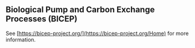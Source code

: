 ## Biological Pump and Carbon Exchange Processes (BICEP)

See [https://bicep-project.org/](https://bicep-project.org/Home) for more information.
